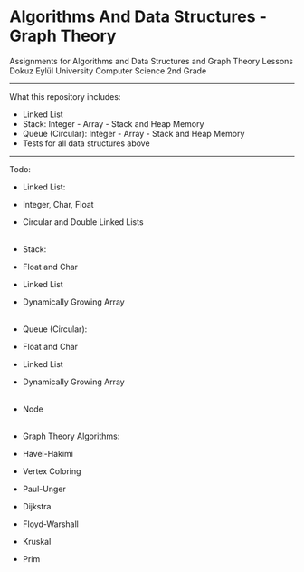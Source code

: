 # Algorithms And Data Structures - Graph Theory
Assignments for Algorithms and Data Structures and Graph Theory Lessons</br>
Dokuz Eylül University Computer Science 2nd Grade
- -  -
What this repository includes:
- Linked List
- Stack: Integer - Array - Stack and Heap Memory
- Queue (Circular): Integer - Array - Stack and Heap Memory
- Tests for all data structures above
- - -

Todo:
- Linked List:
- Integer, Char, Float
- Circular and Double Linked Lists</br></br>

- Stack:
- Float and Char
- Linked List
- Dynamically Growing Array</br></br>

- Queue (Circular):
- Float and Char
- Linked List
- Dynamically Growing Array</br></br>

- Node</br></br>

- Graph Theory Algorithms:
- Havel-Hakimi
- Vertex Coloring
- Paul-Unger
- Dijkstra
- Floyd-Warshall
- Kruskal
- Prim